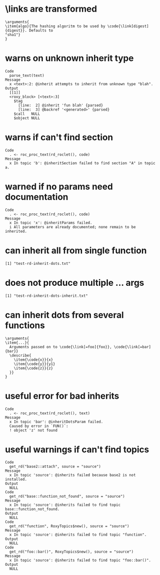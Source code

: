 # \links are transformed

    \arguments{
    \item{algo}{The hashing algoritm to be used by \code{\link[digest]{digest}}. Defaults to
    "sha1"}
    } 

# warns on unknown inherit type

    Code
      parse_text(text)
    Message
      x <text>:2: @inherit attempts to inherit from unknown type "blah".
    Output
      [[1]]
      <roxy_block> [<text>:3]
        $tag
          [line:  2] @inherit 'fun blah' {parsed}
          [line:  3] @backref '<generated>' {parsed}
        $call   NULL
        $object NULL
        
      

# warns if can't find section

    Code
      . <- roc_proc_text(rd_roclet(), code)
    Message
      x In topic 'b': @inheritSection failed to find section "A" in topic a.

# warned if no params need documentation

    Code
      . <- roc_proc_text(rd_roclet(), code)
    Message
      x In topic 'x': @inheritParams failed.
      i All parameters are already documented; none remain to be inherited.

# can inherit all from single function

    [1] "test-rd-inherit-dots.txt"

# does not produce multiple ... args

    [1] "test-rd-inherit-dots-inherit.txt"

# can inherit dots from several functions

    \arguments{
    \item{...}{
      Arguments passed on to \code{\link[=foo]{foo}}, \code{\link[=bar]{bar}}
      \describe{
        \item{\code{x}}{x}
        \item{\code{y}}{y1}
        \item{\code{z}}{z}
      }}
    } 

# useful error for bad inherits

    Code
      . <- roc_proc_text(rd_roclet(), text)
    Message
      x In topic 'bar': @inheritDotsParam failed.
      Caused by error in `FUN()`:
      ! object 'z' not found

# useful warnings if can't find topics

    Code
      get_rd("base2::attach", source = "source")
    Message
      x In topic 'source': @inherits failed because base2 is not installed.
    Output
      NULL
    Code
      get_rd("base::function_not_found", source = "source")
    Message
      x In topic 'source': @inherits failed to find topic base::function_not_found.
    Output
      NULL
    Code
      get_rd("function", RoxyTopics$new(), source = "source")
    Message
      x In topic 'source': @inherits failed to find topic "function".
    Output
      NULL
    Code
      get_rd("foo::bar()", RoxyTopics$new(), source = "source")
    Message
      x In topic 'source': @inherits failed to find topic "foo::bar()".
    Output
      NULL

